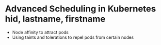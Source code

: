 # Advanced Scheduling in Kubernetes hid, lastname, firstname

* Node affinity to attract pods
* Using taints and tolerations to repel pods from certain nodes
